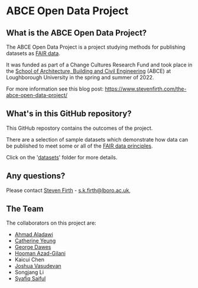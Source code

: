 # ABCE Open Data Project

## What is the ABCE Open Data Project?

The ABCE Open Data Project is a project studying methods for publishing datasets as [FAIR data](https://www.go-fair.org/). 

It was funded as part of a Change Cultures Research Fund and took place in the [School of Architecture, Building and Civil Engineering](https://www.lboro.ac.uk/departments/abce/) (ABCE) at Loughborough University in the spring and summer of 2022.

For more information see this blog post: https://www.stevenfirth.com/the-abce-open-data-project/

## What's in this GitHub repository?

This GitHub repostory contains the outcomes of the project. 

There are a selection of sample datasets which demonstrate how data can be published to meet some or all of the [FAIR data principles](https://www.go-fair.org/fair-principles/). 

Click on the '[datasets](https://github.com/building-energy/ABCE_Open_Data_Project/tree/main/datasets)' folder for more details.

## Any questions?

Please contact [Steven Firth](https://www.lboro.ac.uk/departments/abce/staff/steven-firth/) - [s.k.firth@lboro.ac.uk](mailto:s.k.firth@lboro.ac.uk), 

## The Team

The collaborators on this project are:

- [Ahmad Aladawi](https://www.lboro.ac.uk/departments/abce/staff/ahmad-aladawi/)
- [Catherine Yeung](https://www.lboro.ac.uk/departments/abce/staff/hoi-ching-catherine-yeung/)
- [George Dawes](https://www.lboro.ac.uk/departments/abce/staff/george-dawes/)
- [Hooman Azad-Gilani](https://www.lboro.ac.uk/departments/abce/staff/hooman-azad/)
- Kaicui Chen
- [Joshua Vasudevan](https://www.lboro.ac.uk/departments/abce/staff/joshua-vasudevan/)
- Songjang Li
- [Syafiq Saiful](https://www.lboro.ac.uk/departments/abce/staff/syafiq-saiful/)


